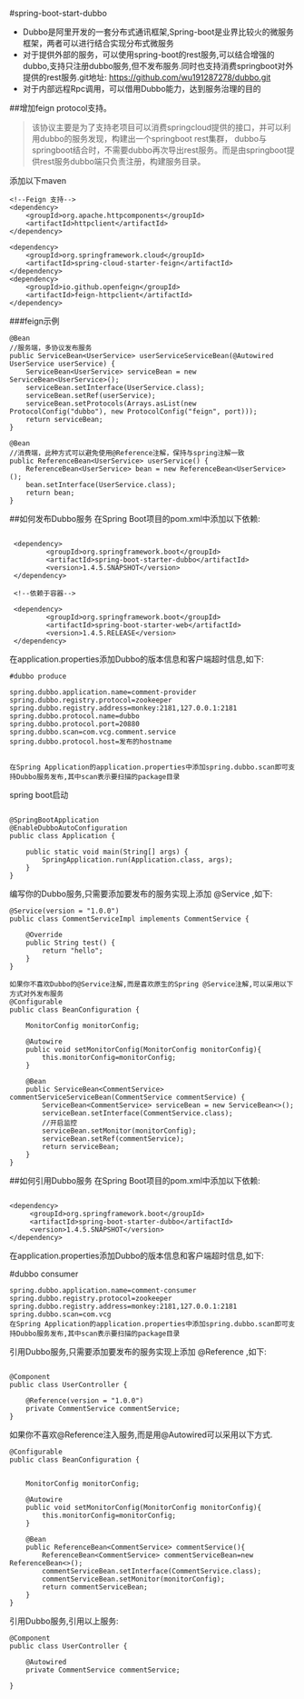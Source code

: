 #spring-boot-start-dubbo

* Dubbo是阿里开发的一套分布式通讯框架,Spring-boot是业界比较火的微服务框架，两者可以进行结合实现分布式微服务
* 对于提供外部的服务，可以使用spring-boot的rest服务,可以结合增强的dubbo,支持只注册dubbo服务,但不发布服务.同时也支持消费springboot对外提供的rest服务.git地址: https://github.com/wu191287278/dubbo.git
* 对于内部远程Rpc调用，可以借用Dubbo能力，达到服务治理的目的

##增加feign protocol支持。

> 该协议主要是为了支持老项目可以消费springcloud提供的接口，并可以利用dubbo的服务发现，构建出一个springboot rest集群，
> dubbo与springboot结合时，不需要dubbo再次导出rest服务。而是由springboot提供rest服务dubbo端只负责注册，构建服务目录。


添加以下maven

```
<!--Feign 支持-->
<dependency>
    <groupId>org.apache.httpcomponents</groupId>
    <artifactId>httpclient</artifactId>
</dependency>

<dependency>
    <groupId>org.springframework.cloud</groupId>
    <artifactId>spring-cloud-starter-feign</artifactId>
</dependency>
<dependency>
    <groupId>io.github.openfeign</groupId>
    <artifactId>feign-httpclient</artifactId>
</dependency>
```
###feign示例

```
@Bean
//服务端，多协议发布服务
public ServiceBean<UserService> userServiceServiceBean(@Autowired UserService userService) {
    ServiceBean<UserService> serviceBean = new ServiceBean<UserService>();
    serviceBean.setInterface(UserService.class);
    serviceBean.setRef(userService);
    serviceBean.setProtocols(Arrays.asList(new ProtocolConfig("dubbo"), new ProtocolConfig("feign", port)));
    return serviceBean;
}

@Bean
//消费端，此种方式可以避免使用@Reference注解，保持与spring注解一致
public ReferenceBean<UserService> userService() {
    ReferenceBean<UserService> bean = new ReferenceBean<UserService>();
    bean.setInterface(UserService.class);
    return bean;
}
```
##如何发布Dubbo服务
在Spring Boot项目的pom.xml中添加以下依赖:

```

 <dependency>
         <groupId>org.springframework.boot</groupId>
         <artifactId>spring-boot-starter-dubbo</artifactId>
         <version>1.4.5.SNAPSHOT</version>
 </dependency>
 
 <!--依赖于容器-->

 <dependency>
         <groupId>org.springframework.boot</groupId>
         <artifactId>spring-boot-starter-web</artifactId>
         <version>1.4.5.RELEASE</version>
 </dependency>

 ```

在application.properties添加Dubbo的版本信息和客户端超时信息,如下:

```
#dubbo produce

spring.dubbo.application.name=comment-provider
spring.dubbo.registry.protocol=zookeeper
spring.dubbo.registry.address=monkey:2181,127.0.0.1:2181
spring.dubbo.protocol.name=dubbo
spring.dubbo.protocol.port=20880
spring.dubbo.scan=com.vcg.comment.service
spring.dubbo.protocol.host=发布的hostname


在Spring Application的application.properties中添加spring.dubbo.scan即可支持Dubbo服务发布,其中scan表示要扫描的package目录
```
spring boot启动
```

@SpringBootApplication
@EnableDubboAutoConfiguration
public class Application {

    public static void main(String[] args) {
        SpringApplication.run(Application.class, args);
    }
}
```
编写你的Dubbo服务,只需要添加要发布的服务实现上添加 @Service ,如下:

```
@Service(version = "1.0.0")
public class CommentServiceImpl implements CommentService {

    @Override
    public String test() {
        return "hello";
    }
}

如果你不喜欢Dubbo的@Service注解,而是喜欢原生的Spring @Service注解,可以采用以下方式对外发布服务
@Configurable
public class BeanConfiguration {

    MonitorConfig monitorConfig;

    @Autowire
    public void setMonitorConfig(MonitorConfig monitorConfig){
        this.monitorConfig=monitorConfig;
    }

    @Bean
    public ServiceBean<CommentService> commentServiceServiceBean(CommentService commentService) {
        ServiceBean<CommentService> serviceBean = new ServiceBean<>();
        serviceBean.setInterface(CommentService.class);
        //开启监控
        serviceBean.setMonitor(monitorConfig);
        serviceBean.setRef(commentService);
        return serviceBean;
    }
}
```

##如何引用Dubbo服务
在Spring Boot项目的pom.xml中添加以下依赖:

```

<dependency>
     <groupId>org.springframework.boot</groupId>
     <artifactId>spring-boot-starter-dubbo</artifactId>
     <version>1.4.5.SNAPSHOT</version>
</dependency>

```

在application.properties添加Dubbo的版本信息和客户端超时信息,如下:

#dubbo consumer
```
spring.dubbo.application.name=comment-consumer
spring.dubbo.registry.protocol=zookeeper
spring.dubbo.registry.address=monkey:2181,127.0.0.1:2181
spring.dubbo.scan=com.vcg
在Spring Application的application.properties中添加spring.dubbo.scan即可支持Dubbo服务发布,其中scan表示要扫描的package目录

```

引用Dubbo服务,只需要添加要发布的服务实现上添加 @Reference ,如下:

```

@Component
public class UserController {

    @Reference(version = "1.0.0")
    private CommentService commentService;
}

```

如果你不喜欢@Reference注入服务,而是用@Autowired可以采用以下方式.

```
@Configurable
public class BeanConfiguration {


    MonitorConfig monitorConfig;

    @Autowire
    public void setMonitorConfig(MonitorConfig monitorConfig){
        this.monitorConfig=monitorConfig;
    }

    @Bean
    public ReferenceBean<CommentService> commentService(){
        ReferenceBean<CommentService> commentServiceBean=new ReferenceBean<>();
        commentServiceBean.setInterface(CommentService.class);
        commentServiceBean.setMonitor(monitorConfig);
        return commentServiceBean;
    }
}

```

引用Dubbo服务,引用以上服务:

```
@Component
public class UserController {

    @Autowired
    private CommentService commentService;

}
```